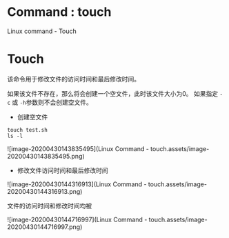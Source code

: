 # Command : touch

Linux command - Touch
# Touch

该命令用于修改文件的访问时间和最后修改时间。

如果该文件不存在，那么将会创建一个空文件，此时该文件大小为0。 如果指定 `-c` 或 `-h`参数则不会创建空文件。

- 创建空文件

```shell
touch test.sh
ls -l
```

![image-20200430143835495](Linux Command - touch.assets/image-20200430143835495.png)

- 修改文件访问时间和最后修改时间

![image-20200430144316913](Linux Command - touch.assets/image-20200430144316913.png)

文件的访问时间和修改时间均被

![image-20200430144716997](Linux Command - touch.assets/image-20200430144716997.png)